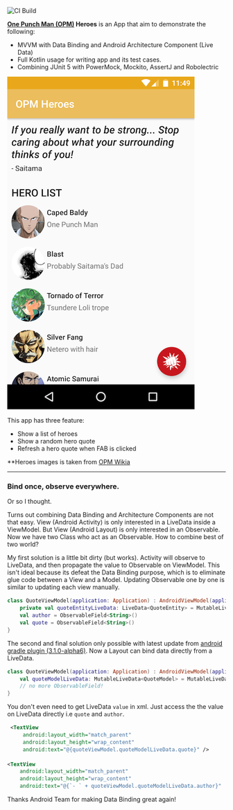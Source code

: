![CI Build](https://api.travis-ci.org/aldoKelvianto/OPM-Heroes.png)

**[One Punch Man (OPM)](https://en.wikipedia.org/wiki/One-Punch_Man) Heroes** is an App that aim to demonstrate the following:

- MVVM with Data Binding and Android Architecture Component (Live Data)
- Full Kotlin usage for writing app and its test cases.
- Combining JUnit 5 with PowerMock, Mockito, AssertJ and Robolectric

![screenshot-1](raw/screenshot-1.png)

This app has three feature:

- Show a list of heroes
- Show a random hero quote
- Refresh a hero quote when FAB is clicked

**Heroes images is taken from [OPM Wikia](onepunchman.wikia.com)

---

### Bind once, observe everywhere.

Or so I thought.

Turns out combining Data Binding and Architecture Components are not that easy. View (Android Activity) is only interested in a LiveData inside a ViewModel. But View (Android Layout) is only interested in an Observable. Now we have two Class who act as an Observable. How to combine best of two world?

My first solution is a little bit dirty (but works). Activity will observe to LiveData, and then propagate the value to Observable on ViewModel. This isn't ideal because its defeat the Data Binding purpose, which is to eliminate glue code between a View and a Model. Updating Observable one by one is similar to updating each view manually.

```kotlin
class QuoteViewModel(application: Application) : AndroidViewModel(application) {
    private val quoteEntityLiveData: LiveData<QuoteEntity> = MutableLiveData()
    val author = ObservableField<String>()
    val quote = ObservableField<String>()
}
```


The second and final solution only possible with latest update from [android gradle plugin (3.1.0-alpha6)](https://androidstudio.googleblog.com/2017/12/android-studio-31-canary-6-is-now.html). Now a Layout can bind data directly from a LiveData.

```kotlin
class QuoteViewModel(application: Application) : AndroidViewModel(application) {
    val quoteModelLiveData: MutableLiveData<QuoteModel> = MutableLiveData()
    // no more ObservableField!
}
```

You don't even need to get LiveData `value` in xml. Just access the the value on LiveData directly i.e `quote` and `author`.


```xml
 <TextView
     android:layout_width="match_parent"
     android:layout_height="wrap_content"
     android:text="@{quoteViewModel.quoteModelLiveData.quote}" />

<TextView
    android:layout_width="match_parent"
    android:layout_height="wrap_content"
    android:text="@{`- ` + quoteViewModel.quoteModelLiveData.author}"  />
```

Thanks Android Team for making Data Binding great again!
